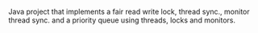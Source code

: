 Java project that implements a fair read write lock, thread sync., monitor thread sync. and a priority queue using threads, locks and monitors.